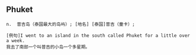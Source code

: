 




Phuket	
-----------


```
n.	普吉岛（泰国最大的岛屿）; [地名] [泰国]普吉（童卡）;

[例句]I went to an island in the south called Phuket for a little over a week.
我去了南部一个叫普吉的小岛一个多星期。

```